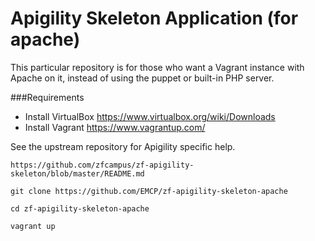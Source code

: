 Apigility Skeleton Application (for apache)
==============================

This particular repository is for those who want a Vagrant instance with Apache on it, instead of using the puppet or built-in PHP server.

###Requirements

* Install VirtualBox https://www.virtualbox.org/wiki/Downloads
* Install Vagrant https://www.vagrantup.com/

See the upstream repository for Apigility specific help.

`https://github.com/zfcampus/zf-apigility-skeleton/blob/master/README.md`

`git clone https://github.com/EMCP/zf-apigility-skeleton-apache`

`cd zf-apigility-skeleton-apache`

`vagrant up`
